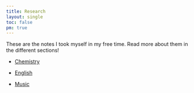 ```yaml
---
title: Research
layout: single
toc: false
pm: true
---
```

These are the notes I took myself in my free time. Read more about them in the different sections!

<div id ="menu">
    <section id="menu-section">

- [Chemistry](/notes/research/chemistry/)
- [English](/notes/research/english/)
- [Music](/notes/research/music/)

    </section>
</div>
